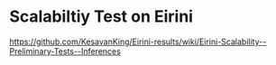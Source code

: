 # Scalabiltiy Test on Eirini
https://github.com/KesavanKing/Eirini-results/wiki/Eirini-Scalability--Preliminary-Tests--Inferences


 

